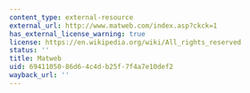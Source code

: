 ```yaml
---
content_type: external-resource
external_url: http://www.matweb.com/index.asp?ckck=1
has_external_license_warning: true
license: https://en.wikipedia.org/wiki/All_rights_reserved
status: ''
title: Matweb
uid: 69411050-86d6-4c4d-b25f-7f4a7e10def2
wayback_url: ''
---
```

